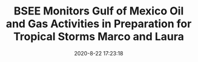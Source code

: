 ---
"title": "BSEE Monitors Gulf of Mexico Oil and Gas Activities in Preparation for Tropical Storms Marco and Laura"
"date": "2020-8-22 17:23:18"
"feed_name": "BSEE"
"feed_website": "https://www.bsee.gov/"
"feed_rss": "https://www.bsee.gov/feed/news-items/rss.xml"
"link": "https://www.bsee.gov/newsroom/latest-news/statements-and-releases/press-releases/bsee-monitors-gulf-of-mexico-oil-and-6"
"file": "_posts/2020-8-22-17-23-18_BSEE_fab4d12b4486f5e4e313f95f31e197d031f2b74d.md"
"accident": "0"
"drilling": "0"
"dead": "0"
"injured": "0"
---